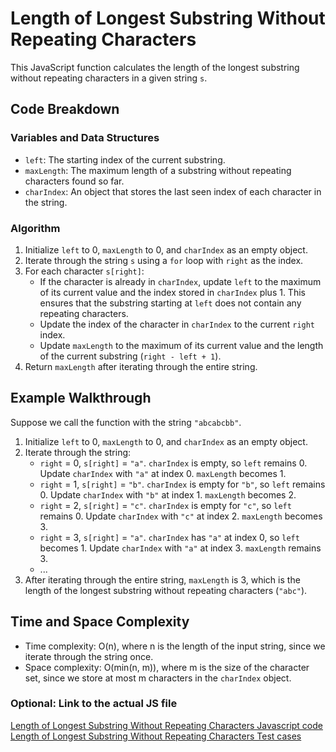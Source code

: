 **Length of Longest Substring Without Repeating Characters**
===========================================================

This JavaScript function calculates the length of the longest substring without repeating characters in a given string `s`.

**Code Breakdown**
-----------------

### Variables and Data Structures

* `left`: The starting index of the current substring.
* `maxLength`: The maximum length of a substring without repeating characters found so far.
* `charIndex`: An object that stores the last seen index of each character in the string.

### Algorithm

1. Initialize `left` to 0, `maxLength` to 0, and `charIndex` as an empty object.
2. Iterate through the string `s` using a `for` loop with `right` as the index.
3. For each character `s[right]`:
	* If the character is already in `charIndex`, update `left` to the maximum of its current value and the index stored in `charIndex` plus 1. This ensures that the substring starting at `left` does not contain any repeating characters.
	* Update the index of the character in `charIndex` to the current `right` index.
	* Update `maxLength` to the maximum of its current value and the length of the current substring (`right - left + 1`).
4. Return `maxLength` after iterating through the entire string.

**Example Walkthrough**
----------------------

Suppose we call the function with the string `"abcabcbb"`.

1. Initialize `left` to 0, `maxLength` to 0, and `charIndex` as an empty object.
2. Iterate through the string:
	* `right` = 0, `s[right]` = `"a"`. `charIndex` is empty, so `left` remains 0. Update `charIndex` with `"a"` at index 0. `maxLength` becomes 1.
	* `right` = 1, `s[right]` = `"b"`. `charIndex` is empty for `"b"`, so `left` remains 0. Update `charIndex` with `"b"` at index 1. `maxLength` becomes 2.
	* `right` = 2, `s[right]` = `"c"`. `charIndex` is empty for `"c"`, so `left` remains 0. Update `charIndex` with `"c"` at index 2. `maxLength` becomes 3.
	* `right` = 3, `s[right]` = `"a"`. `charIndex` has `"a"` at index 0, so `left` becomes 1. Update `charIndex` with `"a"` at index 3. `maxLength` remains 3.
	* ...
3. After iterating through the entire string, `maxLength` is 3, which is the length of the longest substring without repeating characters (`"abc"`).

**Time and Space Complexity**
-----------------------------

* Time complexity: O(n), where n is the length of the input string, since we iterate through the string once.
* Space complexity: O(min(n, m)), where m is the size of the character set, since we store at most m characters in the `charIndex` object.

### Optional: Link to the actual JS file 
[Length of Longest Substring Without Repeating Characters Javascript code](../scripts/p3.js)<br>
[Length of Longest Substring Without Repeating Characters Test cases](../tests/p3.js)
